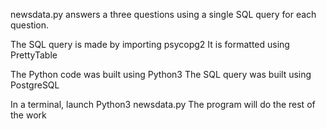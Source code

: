newsdata.py answers a three questions using a single SQL query for each question.

The SQL query is made by importing psycopg2
It is formatted using PrettyTable

The Python code was built using Python3
The SQL query was built using PostgreSQL

In a terminal, launch Python3 newsdata.py
The program will do the rest of the work